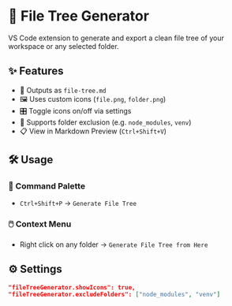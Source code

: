 # 📁 File Tree Generator

VS Code extension to generate and export a clean file tree of your workspace or any selected folder.

## ✨ Features

- 📄 Outputs as `file-tree.md`
- 🖼️ Uses custom icons (`file.png`, `folder.png`)
- 🎛️ Toggle icons on/off via settings
- 🚫 Supports folder exclusion (e.g. `node_modules`, `venv`)
- 📋 View in Markdown Preview (`Ctrl+Shift+V`)

## 🛠️ Usage

### 🔧 Command Palette

- `Ctrl+Shift+P` → `Generate File Tree`

### 🖱️ Context Menu

- Right click on any folder → `Generate File Tree from Here`

## ⚙️ Settings

```json
"fileTreeGenerator.showIcons": true,
"fileTreeGenerator.excludeFolders": ["node_modules", "venv"]
